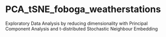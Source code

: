 # PCA_tSNE_foboga_weatherstations
Exploratory Data Analysis by reducing dimensionality with Principal Component Analysis and t-distributed Stochastic Neighbour Embedding
